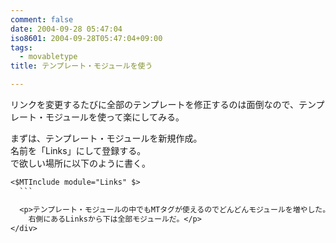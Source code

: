 ```yaml
---
comment: false
date: 2004-09-28 05:47:04
iso8601: 2004-09-28T05:47:04+09:00
tags:
  - movabletype
title: テンプレート・モジュールを使う

---
```


<div class="entry-body">
  <p>リンクを変更するたびに全部のテンプレートを修正するのは面倒なので、テンプレート・モジュールを使って楽にしてみる。</p>

  <p>まずは、テンプレート・モジュールを新規作成。<br />
    名前を「Links」にして登録する。<br />
    で欲しい場所に以下のように書く。</p>

  ```default
  <$MTInclude module="Links" $>
    ```

    <p>テンプレート・モジュールの中でもMTタグが使えるのでどんどんモジュールを増やした。<br />
      右側にあるLinksから下は全部モジュールだ。</p>
</div>
